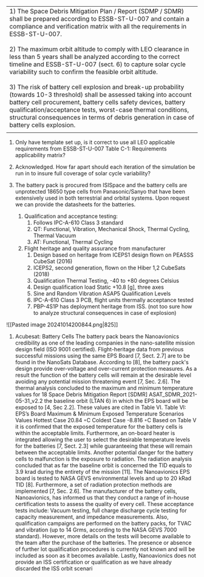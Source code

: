 |                                                                                                                                                                                                                                                                                                                                                                                                                                                                                                                                                                                                                                                                                                                                                                                                                                   |
| --------------------------------------------------------------------------------------------------------------------------------------------------------------------------------------------------------------------------------------------------------------------------------------------------------------------------------------------------------------------------------------------------------------------------------------------------------------------------------------------------------------------------------------------------------------------------------------------------------------------------------------------------------------------------------------------------------------------------------------------------------------------------------------------------------------------------------- |
| 1) The Space Debris Mitigation Plan / Report (SDMP / SDMR) shall be prepared according to ESSB-ST-U-007 and contain a compliance and verification matrix with all the requirements in ESSB-ST-U-007.  <br>  <br>2) The maximum orbit altitude to comply with LEO clearance in less than 5 years shall be analyzed according to the correct timeline and ESSB-ST-U-007 (sect. 6) to capture solar cycle variability such to confirm the feasible orbit altitude.  <br>  <br>3) The risk of battery cell explosion and break-up probability (towards 10-3 threshold) shall be assessed taking into account battery cell procurement, battery cells safety devices, battery qualification/acceptance tests, worst-case thermal conditions, structural consequences in terms of debris generation in case of battery cells explosion. |
|                                                                                                                                                                                                                                                                                                                                                                                                                                                                                                                                                                                                                                                                                                                                                                                                                                   |

1.  Only have template set up, is it correct to use all LEO applicable requirements from ESSB-ST-U-007 Table C-1: Requirements applicability matrix?

2.  Acknowledged. How far apart should each iteration of the simulation be run in to insure full coverage of solar cycle variability?

3. The battery pack is procured from ISISpace and the battery cells are unprotected 18650 type cells from Panasonic/Sanyo that have been extensively used in both terrestrial and orbital systems. Upon request we can provide the datasheets for the batteries.
	1. Qualification and acceptance testing:
		1. Follows IPC-A-610 Class 3 standard
		2. QT: Functional, Vibration, Mechanical Shock, Thermal Cycling, Thermal Vacuum
		3. AT: Functional, Thermal Cycling
	2. Flight heritage and quality assurance from manufacturer
		1. Design based on heritage from ICEPS1 design flown on PEASSS CubeSat (2016)
		2. ICEPS2, second generation, flown on the Hiber 1,2 CubeSats (2018)
		3. Qualification Thermal Testing, -40 to +80 degrees Celsius
		4. Design qualification load Static +10.8 [g], three axes 
		5. Sine and Random Vibration ASAP5 Qualification Levels
		6. IPC-A-610 Class 3 PCB, flight units thermally acceptance tested
		7. PBP-4S1P has deployment heritage from ISS.
	(not too sure how to analyze structural consequences in case of explosion) 

 ![[Pasted image 20241014200844.png|825]]


1. Acubesat:
   Battery Cells The battery pack bears the Nanoavionics credibility as one of the leading companies in the nano-satellite mission design field (ISO 9001 certified). Flight-heritage data from previous successful missions using the same EPS Board [7, Sect. 2.7] are to be found in the NanoSats Database. According to [8], the battery pack's design provide over-voltage and over-current protection measures. As a result the function of the battery cells will remain at the desirable level avoiding any potential mission threatening event [7, Sec. 2.6]. The thermal analysis concluded to the maximum and minimum temperature values for 18 Space Debris Mitigation Report [SDMR] ASAT_SDMR_2021-05-31_v2.2 the baseline orbit (LTAN 6) in which the EPS board will be exposed to [4, Sec 2.2]. These values are cited in Table VI. Table VI: EPS’s Board Maximum & Minimum Exposed Temperature Scenarios Values Hottest Case 20.84 ◦C Coldest Case -8.816 ◦C Based on Table V it is confirmed that the exposed temperature for the battery cells is within the acceptable limits. Furthermore, an on-board heater is integrated allowing the user to select the desirable temperature levels for the batteries [7, Sect. 2.3] while guaranteeing that these will remain between the acceptable limits. Another potential danger for the battery cells to malfunction is the exposure to radiation. The radiation analysis concluded that as far the baseline orbit is concerned the TID equals to 3.9 krad during the entirety of the mission [11]. The Nanoavionics EPS board is tested to NASA GEVS environmental levels and up to 20 kRad TID [8]. Furthermore, a set of radiation protection methods are implemented [7, Sec. 2.6]. The manufacturer of the battery cells, Nanoavionics, has informed us that they conduct a range of in-house certification tests to assess the quality of every cell. These acceptance tests include: Vacuum testing, full charge discharge cycle testing for capacity measurement, and impedance measurements. Also, qualification campaigns are performed on the battery packs, for TVAC and vibration (up to 14 Grms, according to the NASA GEVS 7000 standard). However, more details on the tests will become available to the team after the purchase of the batteries. The presence or absence of further lot qualification procedures is currently not known and will be included as soon as it becomes available. Lastly, Nanoavionics does not provide an ISS certification or qualification as we have already discarded the ISS orbit scenari
